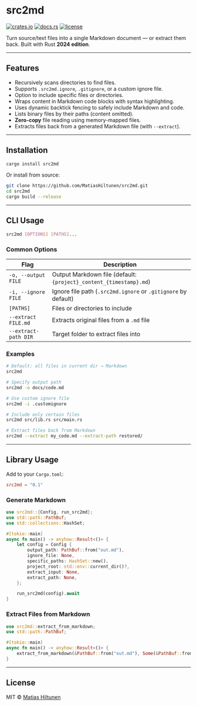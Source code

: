 # src2md

[![crates.io](https://img.shields.io/crates/v/src2md.svg)](https://crates.io/crates/src2md)
[![docs.rs](https://docs.rs/src2md/badge.svg)](https://docs.rs/src2md)
[![license](https://img.shields.io/crates/l/src2md.svg)](https://github.com/MatiasHiltunen/src2md/blob/main/LICENSE)

Turn source/text files into a single Markdown document — or extract them back. Built with Rust **2024 edition**.

---

## Features

- Recursively scans directories to find files.
- Supports `.src2md.ignore`, `.gitignore`, or a custom ignore file.
- Option to include specific files or directories.
- Wraps content in Markdown code blocks with syntax highlighting.
- Uses dynamic backtick fencing to safely include Markdown and code.
- Lists binary files by their paths (content omitted).
- **Zero-copy** file reading using memory-mapped files.
- Extracts files back from a generated Markdown file (with `--extract`).

---

## Installation

```bash
cargo install src2md
```

Or install from source:

```bash
git clone https://github.com/MatiasHiltunen/src2md.git
cd src2md
cargo build --release
```

---

## CLI Usage

```bash
src2md [OPTIONS] [PATHS]...
```

### Common Options

| Flag                  | Description                                                        |
|-----------------------|--------------------------------------------------------------------|
| `-o, --output FILE`    | Output Markdown file (default: `{project}_content_{timestamp}.md`) |
| `-i, --ignore FILE`    | Ignore file path (`.src2md.ignore` or `.gitignore` by default)     |
| `[PATHS]`              | Files or directories to include                                    |
| `--extract FILE.md`    | Extracts original files from a `.md` file                          |
| `--extract-path DIR`   | Target folder to extract files into                                |

### Examples

```bash
# Default: all files in current dir → Markdown
src2md

# Specify output path
src2md -o docs/code.md

# Use custom ignore file
src2md -i .customignore

# Include only certain files
src2md src/lib.rs src/main.rs

# Extract files back from Markdown
src2md --extract my_code.md --extract-path restored/
```

---

## Library Usage

Add to your `Cargo.toml`:

```toml
src2md = "0.1"
```

### Generate Markdown

```rust
use src2md::{Config, run_src2md};
use std::path::PathBuf;
use std::collections::HashSet;

#[tokio::main]
async fn main() -> anyhow::Result<()> {
    let config = Config {
        output_path: PathBuf::from("out.md"),
        ignore_file: None,
        specific_paths: HashSet::new(),
        project_root: std::env::current_dir()?,
        extract_input: None,
        extract_path: None,
    };

    run_src2md(config).await
}
```

### Extract Files from Markdown

```rust
use src2md::extract_from_markdown;
use std::path::PathBuf;

#[tokio::main]
async fn main() -> anyhow::Result<()> {
    extract_from_markdown(&PathBuf::from("out.md"), Some(&PathBuf::from("restored/"))).await
}
```

---

## License

MIT © [Matias Hiltunen](https://github.com/MatiasHiltunen)
